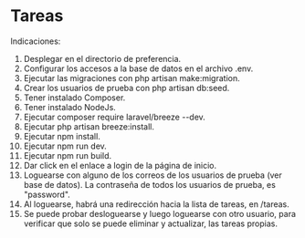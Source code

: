 # Tareas

Indicaciones:
1. Desplegar en el directorio de preferencia.
2. Configurar los accesos a la base de datos en el archivo .env.
3. Ejecutar las migraciones con php artisan make:migration.
4. Crear los usuarios de prueba con php artisan db:seed.
5. Tener instalado Composer.
6. Tener instalado NodeJs.
7. Ejecutar composer require laravel/breeze --dev.
8. Ejecutar php artisan breeze:install.
9. Ejecutar npm install.
10. Ejecutar npm run dev.
11. Ejecutar npm run build.
12. Dar click en el enlace a login de la página de inicio.
13. Loguearse con alguno de los correos de los usuarios de prueba (ver base de datos). La contraseña de todos los usuarios de prueba, es "password".
14. Al loguearse, habrá una redirección hacia la lista de tareas, en /tareas.
15. Se puede probar desloguearse y luego loguearse con otro usuario, para verificar que solo se puede eliminar y actualizar, las tareas propias.
